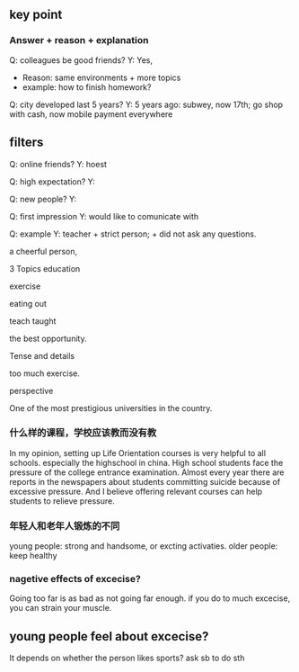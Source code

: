 ## key point
### Answer + reason + explanation

Q: colleagues be good friends?
Y: Yes, 
   - Reason: same environments  +  more topics 
   - example:  how to finish homework?

Q: city developed last 5 years?
Y: 5 years ago: subwey,  now 17th;
   go shop with cash,  now mobile payment everywhere

## filters

Q: online friends?
Y: hoest

Q: high expectation?
Y: 

Q: new people?
Y: 

Q: first impression
Y: would like to comunicate with 

Q: example
Y: teacher + strict person; + did not ask any questions.
   
   a cheerful person,


3 Topics
education


exercise


eating out


teach taught

the best opportunity. 

Tense and details



too much exercise.

perspective

One of the most prestigious universities in the country. 

### 什么样的课程，学校应该教而没有教
In my opinion, setting up Life Orientation courses is very helpful to all schools. especially the highschool in china.
High school students face the pressure of the college entrance examination. Almost every year there are reports in the newspapers about students committing suicide because of excessive pressure.
And I believe offering relevant courses can help students to relieve pressure.


### 年轻人和老年人锻炼的不同
young people:  strong and handsome, or excting activaties.
older people: keep healthy

### nagetive effects of excecise?
Going too far is as bad as not going far enough.
if you do to much excecise, you can strain your muscle.

## young people feel about excecise?
It depends on whether the person likes sports?
ask sb to do sth